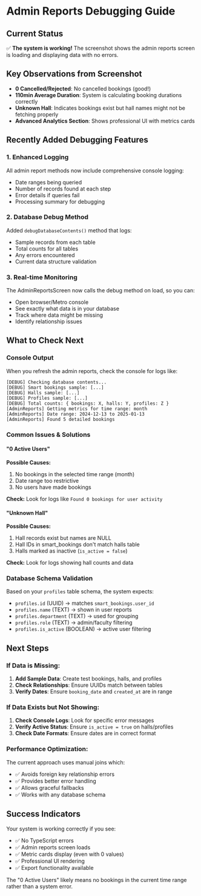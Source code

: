 # Admin Reports Debugging Guide

## Current Status

✅ **The system is working!** The screenshot shows the admin reports screen is loading and displaying data with no errors.

## Key Observations from Screenshot

- **0 Cancelled/Rejected**: No cancelled bookings (good!)
- **110min Average Duration**: System is calculating booking durations correctly
- **Unknown Hall**: Indicates bookings exist but hall names might not be fetching properly
- **Advanced Analytics Section**: Shows professional UI with metrics cards

## Recently Added Debugging Features

### 1. **Enhanced Logging**

All admin report methods now include comprehensive console logging:

- Date ranges being queried
- Number of records found at each step
- Error details if queries fail
- Processing summary for debugging

### 2. **Database Debug Method**

Added `debugDatabaseContents()` method that logs:

- Sample records from each table
- Total counts for all tables
- Any errors encountered
- Current data structure validation

### 3. **Real-time Monitoring**

The AdminReportsScreen now calls the debug method on load, so you can:

- Open browser/Metro console
- See exactly what data is in your database
- Track where data might be missing
- Identify relationship issues

## What to Check Next

### Console Output

When you refresh the admin reports, check the console for logs like:

```
[DEBUG] Checking database contents...
[DEBUG] Smart bookings sample: [...]
[DEBUG] Halls sample: [...]
[DEBUG] Profiles sample: [...]
[DEBUG] Total counts: { bookings: X, halls: Y, profiles: Z }
[AdminReports] Getting metrics for time range: month
[AdminReports] Date range: 2024-12-13 to 2025-01-13
[AdminReports] Found 5 detailed bookings
```

### Common Issues & Solutions

#### "0 Active Users"

**Possible Causes:**

1. No bookings in the selected time range (month)
2. Date range too restrictive
3. No users have made bookings

**Check:** Look for logs like `Found 0 bookings for user activity`

#### "Unknown Hall"

**Possible Causes:**

1. Hall records exist but names are NULL
2. Hall IDs in smart_bookings don't match halls table
3. Halls marked as inactive (`is_active = false`)

**Check:** Look for logs showing hall counts and data

### Database Schema Validation

Based on your `profiles` table schema, the system expects:

- `profiles.id` (UUID) → matches `smart_bookings.user_id`
- `profiles.name` (TEXT) → shown in user reports
- `profiles.department` (TEXT) → used for grouping
- `profiles.role` (TEXT) → admin/faculty filtering
- `profiles.is_active` (BOOLEAN) → active user filtering

## Next Steps

### If Data is Missing:

1. **Add Sample Data**: Create test bookings, halls, and profiles
2. **Check Relationships**: Ensure UUIDs match between tables
3. **Verify Dates**: Ensure `booking_date` and `created_at` are in range

### If Data Exists but Not Showing:

1. **Check Console Logs**: Look for specific error messages
2. **Verify Active Status**: Ensure `is_active = true` on halls/profiles
3. **Check Date Formats**: Ensure dates are in correct format

### Performance Optimization:

The current approach uses manual joins which:

- ✅ Avoids foreign key relationship errors
- ✅ Provides better error handling
- ✅ Allows graceful fallbacks
- ✅ Works with any database schema

## Success Indicators

Your system is working correctly if you see:

- ✅ No TypeScript errors
- ✅ Admin reports screen loads
- ✅ Metric cards display (even with 0 values)
- ✅ Professional UI rendering
- ✅ Export functionality available

The "0 Active Users" likely means no bookings in the current time range rather than a system error.
